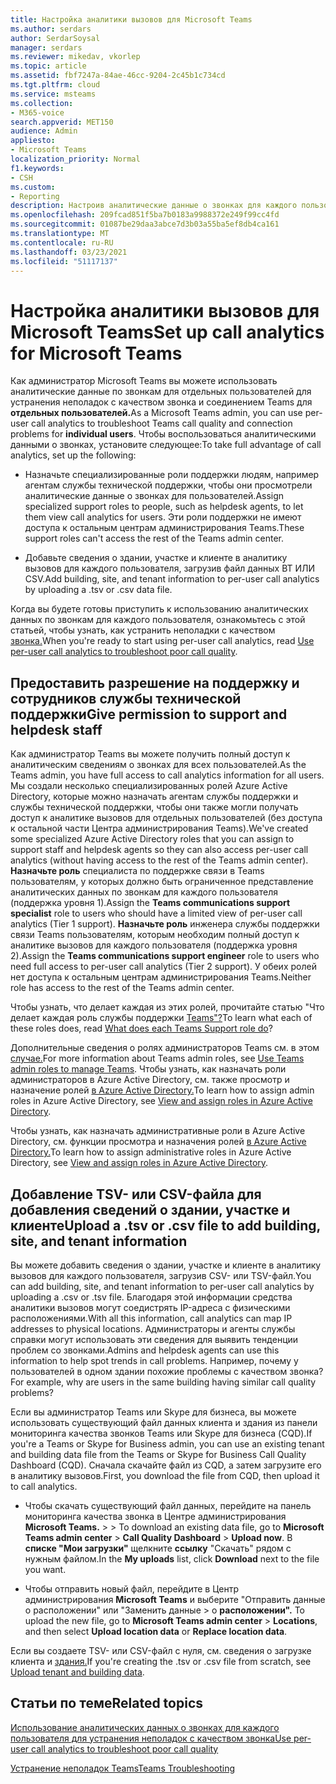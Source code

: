 ```yaml
---
title: Настройка аналитики вызовов для Microsoft Teams
ms.author: serdars
author: SerdarSoysal
manager: serdars
ms.reviewer: mikedav, vkorlep
ms.topic: article
ms.assetid: fbf7247a-84ae-46cc-9204-2c45b1c734cd
ms.tgt.pltfrm: cloud
ms.service: msteams
ms.collection:
- M365-voice
search.appverid: MET150
audience: Admin
appliesto:
- Microsoft Teams
localization_priority: Normal
f1.keywords:
- CSH
ms.custom:
- Reporting
description: Настроив аналитические данные о звонках для каждого пользователя, вы сможете выявлять и устранять проблемы с качеством звонка в Microsoft Teams.
ms.openlocfilehash: 209fcad851f5ba7b0183a9988372e249f99cc4fd
ms.sourcegitcommit: 01087be29daa3abce7d3b03a55ba5ef8db4ca161
ms.translationtype: MT
ms.contentlocale: ru-RU
ms.lasthandoff: 03/23/2021
ms.locfileid: "51117137"
---
```

# <a name="set-up-call-analytics-for-microsoft-teams"></a><span data-ttu-id="d85e0-103">Настройка аналитики вызовов для Microsoft Teams</span><span class="sxs-lookup"><span data-stu-id="d85e0-103">Set up call analytics for Microsoft Teams</span></span>

<span data-ttu-id="d85e0-104">Как администратор Microsoft Teams вы можете использовать аналитические данные по звонкам для отдельных пользователей для устранения неполадок с качеством звонка и соединением Teams для **отдельных пользователей.**</span><span class="sxs-lookup"><span data-stu-id="d85e0-104">As a Microsoft Teams admin, you can use per-user call analytics to troubleshoot Teams call quality and connection problems for **individual users**.</span></span> <span data-ttu-id="d85e0-105">Чтобы воспользоваться аналитическими данными о звонках, установите следующее:</span><span class="sxs-lookup"><span data-stu-id="d85e0-105">To take full advantage of call analytics, set up the following:</span></span>
  
- <span data-ttu-id="d85e0-106">Назначьте специализированные роли поддержки людям, например агентам службы технической поддержки, чтобы они просмотрели аналитические данные о звонках для пользователей.</span><span class="sxs-lookup"><span data-stu-id="d85e0-106">Assign specialized support roles to people, such as helpdesk agents, to let them view call analytics for users.</span></span> <span data-ttu-id="d85e0-107">Эти роли поддержки не имеют доступа к остальным центрам администрирования Teams.</span><span class="sxs-lookup"><span data-stu-id="d85e0-107">These support roles can't access the rest of the Teams admin center.</span></span> 
    
- <span data-ttu-id="d85e0-108">Добавьте сведения о здании, участке и клиенте в аналитику вызовов для каждого пользователя, загрузив файл данных ВТ ИЛИ CSV.</span><span class="sxs-lookup"><span data-stu-id="d85e0-108">Add building, site, and tenant information to per-user call analytics by uploading a .tsv or .csv data file.</span></span>
    
<span data-ttu-id="d85e0-109">Когда вы будете готовы приступить к использованию аналитических данных по звонкам для каждого пользователя, ознакомьтесь с этой статьей, чтобы узнать, как устранить неполадки с качеством [звонка.](use-call-analytics-to-troubleshoot-poor-call-quality.md)</span><span class="sxs-lookup"><span data-stu-id="d85e0-109">When you're ready to start using per-user call analytics, read [Use per-user call analytics to troubleshoot poor call quality](use-call-analytics-to-troubleshoot-poor-call-quality.md).</span></span>
  
## <a name="give-permission-to-support-and-helpdesk-staff"></a><span data-ttu-id="d85e0-110">Предоставить разрешение на поддержку и сотрудников службы технической поддержки</span><span class="sxs-lookup"><span data-stu-id="d85e0-110">Give permission to support and helpdesk staff</span></span>

<span data-ttu-id="d85e0-111">Как администратор Teams вы можете получить полный доступ к аналитическим сведениям о звонках для всех пользователей.</span><span class="sxs-lookup"><span data-stu-id="d85e0-111">As the Teams admin, you have full access to call analytics information for all users.</span></span> <span data-ttu-id="d85e0-112">Мы создали несколько специализированных ролей Azure Active Directory, которые можно назначать агентам службы поддержки и службы технической поддержки, чтобы они также могли получать доступ к аналитике вызовов для отдельных пользователей (без доступа к остальной части Центра администрирования Teams).</span><span class="sxs-lookup"><span data-stu-id="d85e0-112">We've created some specialized Azure Active Directory roles that you can assign to support staff and helpdesk agents so they can also access per-user call analytics (without having access to the rest of the Teams admin center).</span></span> <span data-ttu-id="d85e0-113">**Назначьте роль** специалиста по поддержке связи в Teams пользователям, у которых должно быть ограниченное представление аналитических данных по звонкам для каждого пользователя (поддержка уровня 1).</span><span class="sxs-lookup"><span data-stu-id="d85e0-113">Assign the **Teams communications support specialist** role to users who should have a limited view of per-user call analytics (Tier 1 support).</span></span> <span data-ttu-id="d85e0-114">**Назначьте роль** инженера службы поддержки связи Teams пользователям, которым необходим полный доступ к аналитике вызовов для каждого пользователя (поддержка уровня 2).</span><span class="sxs-lookup"><span data-stu-id="d85e0-114">Assign the **Teams communications support engineer** role to users who need full access to per-user call analytics (Tier 2 support).</span></span> <span data-ttu-id="d85e0-115">У обеих ролей нет доступа к остальным центрам администрирования Teams.</span><span class="sxs-lookup"><span data-stu-id="d85e0-115">Neither role has access to the rest of the Teams admin center.</span></span>

<span data-ttu-id="d85e0-116">Чтобы узнать, что делает каждая из этих ролей, прочитайте статью "Что делает каждая роль службы поддержки [Teams"?](use-call-analytics-to-troubleshoot-poor-call-quality.md#what-does-each-teams-support-role-do)</span><span class="sxs-lookup"><span data-stu-id="d85e0-116">To learn what each of these roles does, read [What does each Teams Support role do](use-call-analytics-to-troubleshoot-poor-call-quality.md#what-does-each-teams-support-role-do)?</span></span>

<span data-ttu-id="d85e0-117">Дополнительные сведения о ролях администраторов Teams см. в этом [случае.](using-admin-roles.md)</span><span class="sxs-lookup"><span data-stu-id="d85e0-117">For more information about Teams admin roles, see [Use Teams admin roles to manage Teams](using-admin-roles.md).</span></span> <span data-ttu-id="d85e0-118">Чтобы узнать, как назначать роли администраторов в Azure Active Directory, см. также просмотр и назначение ролей [в Azure Active Directory.](/Azure/active-directory/users-groups-roles/directory-manage-roles-portal)</span><span class="sxs-lookup"><span data-stu-id="d85e0-118">To learn how to assign admin roles in Azure Active Directory, see [View and assign roles in Azure Active Directory](/Azure/active-directory/users-groups-roles/directory-manage-roles-portal).</span></span>

<span data-ttu-id="d85e0-119">Чтобы узнать, как назначать административные роли в Azure Active Directory, см. функции просмотра и назначения ролей [в Azure Active Directory.](/azure/active-directory/users-groups-roles/directory-manage-roles-portal)</span><span class="sxs-lookup"><span data-stu-id="d85e0-119">To learn how to assign administrative roles in Azure Active Directory, see [View and assign roles in Azure Active Directory](/azure/active-directory/users-groups-roles/directory-manage-roles-portal).</span></span>

## <a name="upload-a-tsv-or-csv-file-to-add-building-site-and-tenant-information"></a><span data-ttu-id="d85e0-120">Добавление TSV- или CSV-файла для добавления сведений о здании, участке и клиенте</span><span class="sxs-lookup"><span data-stu-id="d85e0-120">Upload a .tsv or .csv file to add building, site, and tenant information</span></span>

<span data-ttu-id="d85e0-121">Вы можете добавить сведения о здании, участке и клиенте в аналитику вызовов для каждого пользователя, загрузив CSV- или TSV-файл.</span><span class="sxs-lookup"><span data-stu-id="d85e0-121">You can add building, site, and tenant information to per-user call analytics by uploading a .csv or .tsv file.</span></span> <span data-ttu-id="d85e0-122">Благодаря этой информации средства аналитики вызовов могут соедистрять IP-адреса с физическими расположениями.</span><span class="sxs-lookup"><span data-stu-id="d85e0-122">With all this information, call analytics can map IP addresses to physical locations.</span></span> <span data-ttu-id="d85e0-123">Администраторы и агенты службы справки могут использовать эти сведения для выявить тенденции проблем со звонками.</span><span class="sxs-lookup"><span data-stu-id="d85e0-123">Admins and helpdesk agents can use this information to help spot trends in call problems.</span></span> <span data-ttu-id="d85e0-124">Например, почему у пользователей в одном здании похожие проблемы с качеством звонка?</span><span class="sxs-lookup"><span data-stu-id="d85e0-124">For example, why are users in the same building having similar call quality problems?</span></span> 

<span data-ttu-id="d85e0-125">Если вы администратор Teams или Skype для бизнеса, вы можете использовать существующий файл данных клиента и здания из панели мониторинга качества звонков Teams или Skype для бизнеса (CQD).</span><span class="sxs-lookup"><span data-stu-id="d85e0-125">If you're a Teams or Skype for Business admin, you can use an existing tenant and building data file from the Teams or Skype for Business Call Quality Dashboard (CQD).</span></span> <span data-ttu-id="d85e0-126">Сначала скачайте файл из CQD, а затем загрузите его в аналитику вызовов.</span><span class="sxs-lookup"><span data-stu-id="d85e0-126">First, you download the file from CQD, then upload it to call analytics.</span></span> 

- <span data-ttu-id="d85e0-127">Чтобы скачать существующий файл данных, перейдите на панель мониторинга качества звонка в Центре администрирования **Microsoft Teams.**  >    >  </span><span class="sxs-lookup"><span data-stu-id="d85e0-127">To download an existing data file, go to **Microsoft Teams admin center** > **Call Quality Dashboard** > **Upload now**.</span></span> <span data-ttu-id="d85e0-128">В **списке "Мои загрузки"** щелкните **ссылку** "Скачать" рядом с нужным файлом.</span><span class="sxs-lookup"><span data-stu-id="d85e0-128">In the **My uploads** list, click **Download** next to the file you want.</span></span> 

- <span data-ttu-id="d85e0-129">Чтобы отправить новый файл, перейдите в Центр администрирования **Microsoft Teams** и выберите "Отправить данные о расположении" или "Заменить данные  >  о **расположении".** </span><span class="sxs-lookup"><span data-stu-id="d85e0-129">To upload the new file, go to **Microsoft Teams admin center** > **Locations**, and then select **Upload location data** or **Replace location data**.</span></span>
  
<span data-ttu-id="d85e0-130">Если вы создаете TSV- или CSV-файл с нуля, см. сведения о загрузке клиента и [здания.](CQD-upload-tenant-building-data.md)</span><span class="sxs-lookup"><span data-stu-id="d85e0-130">If you're creating the .tsv or .csv file from scratch, see [Upload tenant and building data](CQD-upload-tenant-building-data.md).</span></span>
  
## <a name="related-topics"></a><span data-ttu-id="d85e0-131">Статьи по теме</span><span class="sxs-lookup"><span data-stu-id="d85e0-131">Related topics</span></span>

[<span data-ttu-id="d85e0-132">Использование аналитических данных о звонках для каждого пользователя для устранения неполадок с качеством звонка</span><span class="sxs-lookup"><span data-stu-id="d85e0-132">Use per-user call analytics to troubleshoot poor call quality</span></span>](use-call-analytics-to-troubleshoot-poor-call-quality.md)

[<span data-ttu-id="d85e0-133">Устранение неполадок Teams</span><span class="sxs-lookup"><span data-stu-id="d85e0-133">Teams Troubleshooting</span></span>](/MicrosoftTeams/troubleshoot/teams)